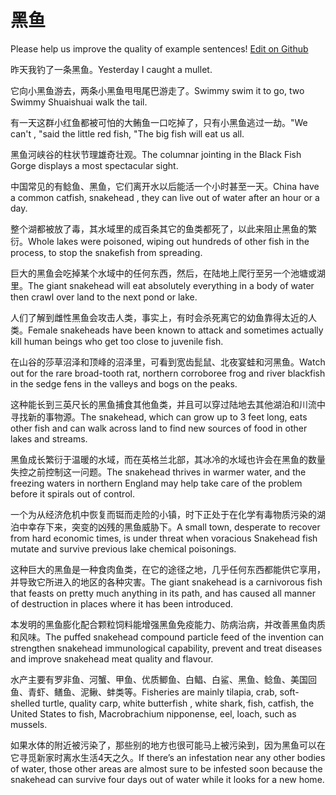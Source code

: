 # 黑鱼

Please help us improve the quality of example sentences! [Edit on Github](https://github.com/jiyushe/jiyu-example-sentence-source/blob/main/chinese/heiyu.md)

<p><span class="chinese">昨天我钓了一条黑鱼。</span><span class="english">Yesterday I caught a mullet.</span></p>

<p><span class="chinese">它向小黑鱼游去，两条小黑鱼甩甩尾巴游走了。</span><span class="english">Swimmy swim it to go, two Swimmy Shuaishuai walk the tail.</span></p>

<p><span class="chinese">有一天这群小红鱼都被可怕的大鲔鱼一口吃掉了，只有小黑鱼逃过一劫。</span><span class="english">"We can't , "said the little red fish, "The big fish will eat us all.</span></p>

<p><span class="chinese">黑鱼河峡谷的柱状节理雄奇壮观。</span><span class="english">The columnar jointing in the Black Fish Gorge displays a most spectacular sight.</span></p>

<p><span class="chinese">中国常见的有鲶鱼、黑鱼，它们离开水以后能活一个小时甚至一天。</span><span class="english">China have a common catfish, snakehead , they can live out of water after an hour or a day.</span></p>

<p><span class="chinese">整个湖都被放了毒，其水域里的成百条其它的鱼类都死了，以此来阻止黑鱼的繁衍。</span><span class="english">Whole lakes were poisoned, wiping out hundreds of other fish in the process, to stop the snakefish from spreading.</span></p>

<p><span class="chinese">巨大的黑鱼会吃掉某个水域中的任何东西，然后，在陆地上爬行至另一个池塘或湖里。</span><span class="english">The giant snakehead will eat absolutely everything in a body of water then crawl over land to the next pond or lake.</span></p>

<p><span class="chinese">人们了解到雌性黑鱼会攻击人类，事实上，有时会杀死离它的幼鱼靠得太近的人类。</span><span class="english">Female snakeheads have been known to attack and sometimes actually kill human beings who get too close to juvenile fish.</span></p>

<p><span class="chinese">在山谷的莎草沼泽和顶峰的沼泽里，可看到宽齿髭鼠、北夜宴蛙和河黑鱼。</span><span class="english">Watch out for the rare broad-tooth rat, northern corroboree frog and river blackfish in the sedge fens in the valleys and bogs on the peaks.</span></p>

<p><span class="chinese">这种能长到三英尺长的黑鱼捕食其他鱼类，并且可以穿过陆地去其他湖泊和川流中寻找新的事物源。</span><span class="english">The snakehead, which can grow up to 3 feet long, eats other fish and can walk across land to find new sources of food in other lakes and streams.</span></p>

<p><span class="chinese">黑鱼成长繁衍于温暖的水域，而在英格兰北部，其冰冷的水域也许会在黑鱼的数量失控之前控制这一问题。</span><span class="english">The snakehead thrives in warmer water, and the freezing waters in northern England may help take care of the problem before it spirals out of control.</span></p>

<p><span class="chinese">一个为从经济危机中恢复而铤而走险的小镇，时下正处于在化学有毒物质污染的湖泊中幸存下来，突变的凶残的黑鱼威胁下。</span><span class="english">A small town, desperate to recover from hard economic times, is under threat when voracious Snakehead fish mutate and survive previous lake chemical poisonings.</span></p>

<p><span class="chinese">这种巨大的黑鱼是一种食肉鱼类，在它的途径之地，几乎任何东西都能供它享用，并导致它所进入的地区的各种灾害。</span><span class="english">The giant snakehead is a carnivorous fish that feasts on pretty much anything in its path, and has caused all manner of destruction in places where it has been introduced.</span></p>

<p><span class="chinese">本发明的黑鱼膨化配合颗粒饲料能增强黑鱼免疫能力、防病治病，并改善黑鱼肉质和风味。</span><span class="english">The puffed snakehead compound particle feed of the invention can strengthen snakehead immunological capability, prevent and treat diseases and improve snakehead meat quality and flavour.</span></p>

<p><span class="chinese">水产主要有罗非鱼、河蟹、甲鱼、优质鲫鱼、白鲳、白鲨、黑鱼、鲶鱼、美国回鱼、青虾、鳝鱼、泥鳅、蚌类等。</span><span class="english">Fisheries are mainly tilapia, crab, soft-shelled turtle, quality carp, white butterfish , white shark, fish, catfish, the United States to fish, Macrobrachium nipponense, eel, loach, such as mussels.</span></p>

<p><span class="chinese">如果水体的附近被污染了，那些别的地方也很可能马上被污染到，因为黑鱼可以在它寻觅新家时离水生活4天之久。</span><span class="english">If there’s an infestation near any other bodies of water, those other areas are almost sure to be infested soon because the snakehead can survive four days out of water while it looks for a new home.</span></p>

